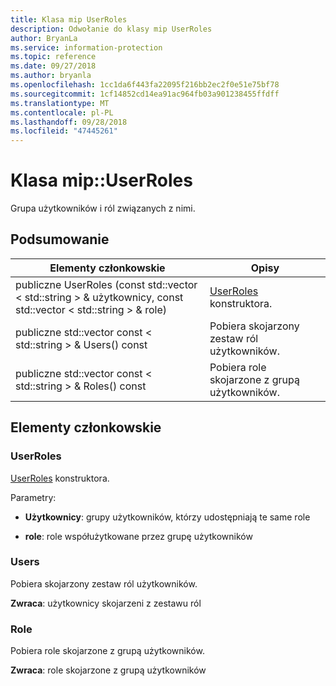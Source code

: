 ```yaml
---
title: Klasa mip UserRoles
description: Odwołanie do klasy mip UserRoles
author: BryanLa
ms.service: information-protection
ms.topic: reference
ms.date: 09/27/2018
ms.author: bryanla
ms.openlocfilehash: 1cc1da6f443fa22095f216bb2ec2f0e51e75bf78
ms.sourcegitcommit: 1cf14852cd14ea91ac964fb03a901238455ffdff
ms.translationtype: MT
ms.contentlocale: pl-PL
ms.lasthandoff: 09/28/2018
ms.locfileid: "47445261"
---
```

# <a name="class-mipuserroles"></a>Klasa mip::UserRoles 
Grupa użytkowników i ról związanych z nimi.
  
## <a name="summary"></a>Podsumowanie
 Elementy członkowskie                        | Opisy                                
--------------------------------|---------------------------------------------
publiczne UserRoles (const std::vector < std::string > & użytkownicy, const std::vector < std::string > & role)  |  [UserRoles](class_mip_userroles.md) konstruktora.
publiczne std::vector const < std::string > & Users() const  |  Pobiera skojarzony zestaw ról użytkowników.
publiczne std::vector const < std::string > & Roles() const  |  Pobiera role skojarzone z grupą użytkowników.
  
## <a name="members"></a>Elementy członkowskie
  
### <a name="userroles"></a>UserRoles
[UserRoles](class_mip_userroles.md) konstruktora.

Parametry:  
* **Użytkownicy**: grupy użytkowników, którzy udostępniają te same role 


* **role**: role współużytkowane przez grupę użytkowników


  
### <a name="users"></a>Users
Pobiera skojarzony zestaw ról użytkowników.

  
**Zwraca**: użytkownicy skojarzeni z zestawu ról
  
### <a name="roles"></a>Role
Pobiera role skojarzone z grupą użytkowników.

  
**Zwraca**: role skojarzone z grupą użytkowników